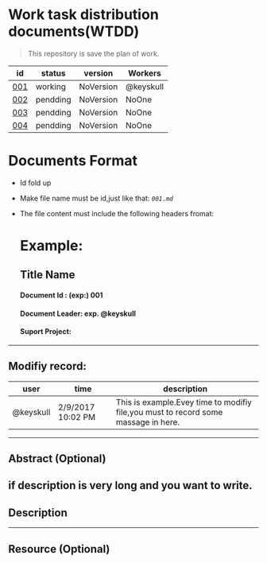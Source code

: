 # Work task distribution documents(WTDD)

> This repository is save the plan of work.

 id | status | version | Workers
 ------------- | ------ | ------- | -------
 [001](001.md) | working  | NoVersion | @keyskull 
 [002](002.md) | pendding | NoVersion | NoOne
 [003](003.md) | pendding | NoVersion | NoOne
 [004](004.md) | pendding | NoVersion | NoOne
 
 
 # Documents Format
* Id fold up
* Make file name must be id,just like that: *`001.md`*
* The file content must include the following headers fromat:
  
  # Example:
  ## Title Name
  #### Document Id : (exp:) 001
  #### Document Leader: exp. @keyskull
  #### Suport Project:
 
 -----------------------
 ## Modifiy record:
 user|time|description
 ----|----|----
 @keyskull |2/9/2017 10:02 PM| This is example.Evey time to modifiy file,you must to record some massage in here.
 -----------------
 ## Abstract (Optional)
 if description is very long and you want to write.
 -----------------
 ## Description
  ----------------
  ## Resource (Optional)
